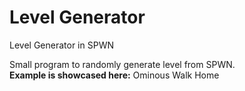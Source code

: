 # Level Generator
Level Generator in SPWN

Small program to randomly generate level from SPWN.<br>
**Example is showcased here:** Ominous Walk Home
